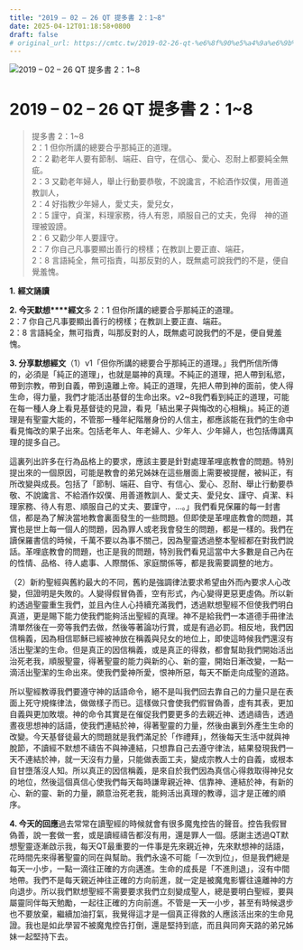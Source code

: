 ```yaml
---
title: "2019 – 02 – 26 QT 提多書 2：1~8"
date: 2025-04-12T01:18:58+0800
draft: false
# original_url: https://cmtc.tw/2019-02-26-qt-%e6%8f%90%e5%a4%9a%e6%9b%b8-2%ef%bc%9a18
---
```


![2019 – 02 – 26 QT 提多書 2：1\~8](/images/qt.jpg   "2019 – 02 – 26 QT 提多書 2：1\~8")

# 2019 – 02 – 26 QT 提多書 2：1\~8

> 提多書 2：1\~8  
> 2：1 但你所講的總要合乎那純正的道理。  
> 2：2 勸老年人要有節制、端莊、自守，在信心、愛心、忍耐上都要純全無疵。  
> 2：3 又勸老年婦人，舉止行動要恭敬，不說讒言，不給酒作奴僕，用善道教訓人，  
> 2：4 好指教少年婦人，愛丈夫，愛兒女，  
> 2：5 謹守，貞潔，料理家務，待人有恩，順服自己的丈夫，免得　神的道理被毀謗。  
> 2：6 又勸少年人要謹守。  
> 2：7 你自己凡事要顯出善行的榜樣；在教訓上要正直、端莊，  
> 2：8 言語純全，無可指責，叫那反對的人，既無處可說我們的不是，便自覺羞愧。

**1.** **經文誦讀**

**2. 今天默想****經文**多 2：1 但你所講的總要合乎那純正的道理。  
2：7 你自己凡事要顯出善行的榜樣；在教訓上要正直、端莊。  
2：8 言語純全，無可指責，叫那反對的人，既無處可說我們的不是，便自覺羞愧。

**3. 分享默想經文**（1）v1「但你所講的總要合乎那純正的道理。」我們所信所傳的，必須是「純正的道理」，也就是屬神的真理。不純正的道理，把人帶到私慾，帶到宗教，帶到自義，帶到遠離上帝。純正的道理，先把人帶到神的面前，使人得生命，得力量，我們才能活出基督的生命出來。v2\~8我們看到純正的道理，可能在每一種人身上看見基督徒的見證，看見「結出果子與悔改的心相稱」。純正的道理是有聖靈大能的，不管那一種年紀階層身份的人信主，都應該能在我們的生命中看見悔改的果子出來。包括老年人、年老婦人、少年人、少年婦人，也包括傳講真理的提多自己。

這裏列出許多在行為品格上的要求，應該主要是針對處理革哩底教會的問題。特別提出來的一個原因，可能是教會的弟兄姊妹在這些層面上需要被提醒，被糾正，有所改變與成長。包括了「節制、端莊、自守、有信心、愛心、忍耐、舉止行動要恭敬、不說讒言、不給酒作奴僕、用善道教訓人、愛丈夫、愛兒女、謹守、貞潔、料理家務、待人有恩、順服自己的丈夫、要謹守，…。」我們看見保羅的每一封書信，都是為了解決當地教會裏面發生的一些問題。但即使是革哩底教會的問題，其實也是世上每一個人的問題，因為罪人或老我會發生的問題，都是一樣的。我們在讀保羅書信的時候，千萬不要以為事不關己，因為聖靈透過整本聖經都在對我們說話。革哩底教會的問題，也正是我的問題，特別我們看見這當中大多數是自己內在的性情、品格、待人處事、人際關係、家庭關係等，都是我需要調整的地方。

（2）新約聖經與舊約最大的不同，舊約是強調律法要求希望由外而內要求人心改變，但證明是失敗的。人變得假冒偽善，空有形式，內心變得更惡更虛偽。所以新約透過聖靈重生我們，並且內住人心持續充滿我們，透過默想聖經不但使我們明白真道，更是賜下能力使我們能夠活出聖經的真理。神不是給我們一本道德手冊律法清單然後在一旁等我們去做，然後等著論功行賞，或是有過必罰。相反地，我們因信稱義，因為相信耶穌已經被神放在稱義與兒女的地位上，即使這時候我們還沒有活出聖潔的生命。但是真正的因信稱義，或是真正的得救，都會幫助我們開始活出治死老我，順服聖靈，得著聖靈的能力與新的心、新的靈，開始日漸改變，一點一滴活出聖潔的生命出來。使我們愛神所愛，恨神所惡，每天不斷走向成聖的道路。

所以聖經教導我們要遵守神的話語命令，絕不是叫我們回去靠自己的力量只是在表面上死守規條律法，做做樣子而已。這樣做只會使我們假冒偽善，虛有其表，更加自義與更加敗壞。神的命令其實是在催促我們要更多的去親近神、透過禱告，透過晝夜思想神的話語，使我們連結於神，得著聖靈的力量，然後由裏到外產生生命的改變。今天基督徒最大的問題就是我們滿足於「作禮拜」，然後每天生活中就與神脫節，不讀經不默想不禱告不與神連結，只想靠自己去遵守律法，結果發現我們一天不連結於神，就一天沒有力量，只能做表面工夫，變成宗教人士的自義，或根本自甘墮落沒人知。所以真正的因信稱義，是來自於我們因為真信心得救取得神兒女的地位，然後這個真信心使我們每天每時謙卑親近神、信靠神、連結於神，有新的心、新的靈、新的力量，願意治死老我，能夠活出真理的教導，這才是正確的順序。

**4. 今天的回應**過去常常在讀聖經的時候就會有很多魔鬼控告的聲音。控告我假冒偽善，說一套做一套，或是讀經禱告都沒有用，還是罪人一個。感謝主透過QT默想聖靈逐漸啟示我，每天QT最重要的一件事是先來親近神，先來默想神的話語，花時間先來得著聖靈的同在與幫助。我們永遠不可能「一次到位」，但是我們總是每天一小步，一點一滴往正確的方向邁進。生命的成長是「不進則退」，沒有中間地帶。我們不是每天親近神往正確的方向前進，就一定是被魔鬼影響往遠離神的方向退步。所以我們默想聖經不需要要求我們立刻變成聖人，總是要明白聖經，要與屬靈同伴每天勉勵，一起往正確的方向前進。不管是一天一小步，甚至有時候退步也不要放棄，繼續加油打氣，我覺得這才是一個真正得救的人應該活出來的生命見證。我也是如此學習不被魔鬼控告打倒，還是堅持到底，而且與同奔天路的弟兄姊妹一起堅持下去。